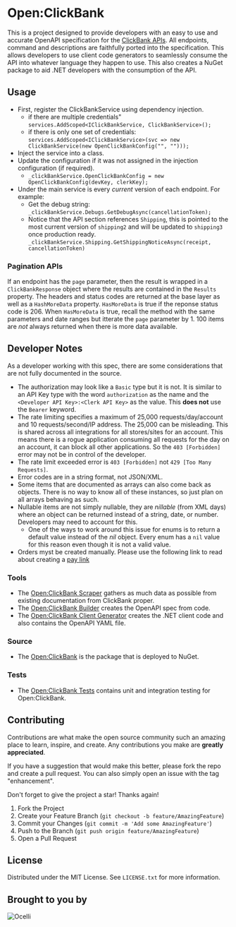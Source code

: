 # Open:ClickBank

This is a project designed to provide developers with an easy to use and accurate OpenAPI specification for the [ClickBank APIs](https://support.clickbank.com/hc/en-us/sections/206287868-ClickBank-APIs). All endpoints, command and descriptions are faithfully ported into the specification. This allows developers to use client code generators to seamlessly consume the API into whatever language they happen to use. This also creates a NuGet package to aid .NET developers with the consumption of the API.

## Usage

* First, register the ClickBankService using dependency injection.
  * if there are multiple credentials" `services.AddScoped<IClickBankService, ClickBankService>();`
  * if there is only one set of credentials: `services.AddScoped<IClickBankService>(svc => new ClickBankService(new OpenClickBankConfig("", "")));`
* Inject the service into a class.
* Update the configuration if it was not assigned in the injection configuration (if required).
  * `_clickBankService.OpenClickBankConfig = new OpenClickBankConfig(devKey, clerkKey);`
* Under the main service is every *current* version of each endpoint. For example:
  * Get the debug string: `_clickBankService.Debugs.GetDebugAsync(cancellationToken);`
  * Notice that the API section references `Shipping`, this is pointed to the most current version of `shipping2` and will be updated to `shipping3` once production ready. `_clickBankService.Shipping.GetShippingNoticeAsync(receipt, cancellationToken)`

### Pagination APIs

If an endpoint has the `page` parameter, then the result is wrapped in a `ClickBankResponse` object where the results are contained in the `Results` property. 
The headers and status codes are returned at the base layer as well as a `HashMoreData` property. `HasMoreData` is true if the reponse status code is 206.
When `HasMoreData` is true, recall the method with the same parameters and date ranges but itterate the `page` parameter by 1. 100 items are *not* always returned
when there is more data available.

## Developer Notes

As a developer working with this spec, there are some considerations that are not fully documented in the source.

* The authorization may look like a `Basic` type but it is not. It is similar to an API Key type with the word `authorization` as the name and the `<Developer API Key>:<Clerk API Key>` as the value. This **does not** use the `Bearer` keyword.
* The rate limiting specifies a maximum of 25,000 requests/day/account and 10 requests/second/IP address. The 25,000 can be misleading. This is shared across all integrations for all stores/sites for an account. This means there is a rogue application consuming all requests for the day on an account, it can block all other applications. So the `403 [Forbidden]` error may not be in control of the developer.
* The rate limit exceeded error is `403 [Forbidden]` not `429 [Too Many Requests]`.
* Error codes are in a string format, not JSON/XML.
* Some items that are documented as arrays can also come back as objects. There is no way to know all of these instances, so just plan on all arrays behaving as such.
* Nullable items are not simply nullable, they are *nillable* (from XML days) where an object can be returned instead of a string, date, or number. Developers may need to account for this.
  * One of the ways to work around this issue for enums is to return a default value instead of the *nil* object. Every enum has a `nil` value for this reason even though it is not a valid value.
* Orders myst be created manually. Please use the following link to read about creating a [pay link](https://support.clickbank.com/hc/en-us/articles/360036580432-How-do-I-create-a-secure-payment-link-#:~:text=A%20payment%20link%20is%20the,it%20to%20their%20Pitch%20Page.)

### Tools

* The [Open:ClickBank Scraper](/tools/OpenClickBank.Scraper/readme.md) gathers as much data as possible from existing documentation from ClickBank proper.
* The [Open:ClickBank Builder](/tools/OpenClickBank.Builder/readme.md) creates the OpenAPI spec from code.
* The [Open:ClickBank Client Generator](/tools/OpenClickBank.ClientGenerator/readme.md) creates the .NET client code and also contains the OpenAPI YAML file.

### Source

* The [Open:ClickBank](/src/OpenClickBank/readme.md) is the package that is deployed to NuGet.

### Tests

* The [Open:ClickBank Tests](/tests/OpenClickBankTests/readme.md) contains unit and integration testing for Open:ClickBank.

## Contributing

Contributions are what make the open source community such an amazing place to learn, inspire, and create. Any contributions you make are **greatly appreciated**.

If you have a suggestion that would make this better, please fork the repo and create a pull request. You can also simply open an issue with the tag "enhancement".

Don't forget to give the project a star! Thanks again!

1. Fork the Project
2. Create your Feature Branch (`git checkout -b feature/AmazingFeature`)
3. Commit your Changes (`git commit -m 'Add some AmazingFeature'`)
4. Push to the Branch (`git push origin feature/AmazingFeature`)
5. Open a Pull Request

## License

Distributed under the MIT License. See `LICENSE.txt` for more information.

## Brought to you by

![Ocelli](https://codecooper.com/wp-content/uploads/2022/05/Ocelli-2C-horiz-tag.png)
